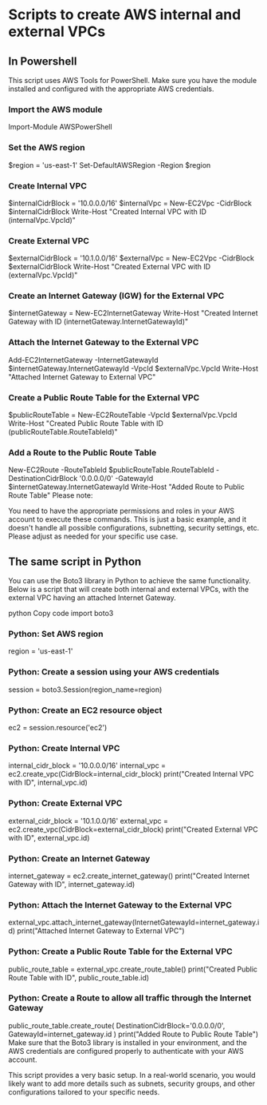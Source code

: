 # Scripts to create AWS internal and external VPCs

## In Powershell

This script uses AWS Tools for PowerShell. Make sure you have the module installed and configured with the appropriate AWS credentials.

### Import the AWS module

Import-Module AWSPowerShell

### Set the AWS region

$region = 'us-east-1'
Set-DefaultAWSRegion -Region $region

### Create Internal VPC

$internalCidrBlock = '10.0.0.0/16'
$internalVpc = New-EC2Vpc -CidrBlock $internalCidrBlock
Write-Host "Created Internal VPC with ID $($internalVpc.VpcId)"

### Create External VPC

$externalCidrBlock = '10.1.0.0/16'
$externalVpc = New-EC2Vpc -CidrBlock $externalCidrBlock
Write-Host "Created External VPC with ID $($externalVpc.VpcId)"

### Create an Internet Gateway (IGW) for the External VPC

$internetGateway = New-EC2InternetGateway
Write-Host "Created Internet Gateway with ID $($internetGateway.InternetGatewayId)"

### Attach the Internet Gateway to the External VPC

Add-EC2InternetGateway -InternetGatewayId $internetGateway.InternetGatewayId -VpcId $externalVpc.VpcId
Write-Host "Attached Internet Gateway to External VPC"

### Create a Public Route Table for the External VPC

$publicRouteTable = New-EC2RouteTable -VpcId $externalVpc.VpcId
Write-Host "Created Public Route Table with ID $($publicRouteTable.RouteTableId)"

### Add a Route to the Public Route Table

New-EC2Route -RouteTableId $publicRouteTable.RouteTableId -DestinationCidrBlock '0.0.0.0/0' -GatewayId $internetGateway.InternetGatewayId
Write-Host "Added Route to Public Route Table"
Please note:

You need to have the appropriate permissions and roles in your AWS account to execute these commands.
This is just a basic example, and it doesn't handle all possible configurations, subnetting, security settings, etc. Please adjust as needed for your specific use case.

## The same script in Python

You can use the Boto3 library in Python to achieve the same functionality. Below is a script that will create both internal and external VPCs, with the external VPC having an attached Internet Gateway.

python
Copy code
import boto3

### Python: Set AWS region

region = 'us-east-1'

### Python: Create a session using your AWS credentials

session = boto3.Session(region_name=region)

### Python: Create an EC2 resource object

ec2 = session.resource('ec2')

### Python: Create Internal VPC

internal_cidr_block = '10.0.0.0/16'
internal_vpc = ec2.create_vpc(CidrBlock=internal_cidr_block)
print("Created Internal VPC with ID", internal_vpc.id)

### Python: Create External VPC

external_cidr_block = '10.1.0.0/16'
external_vpc = ec2.create_vpc(CidrBlock=external_cidr_block)
print("Created External VPC with ID", external_vpc.id)

### Python: Create an Internet Gateway

internet_gateway = ec2.create_internet_gateway()
print("Created Internet Gateway with ID", internet_gateway.id)

### Python: Attach the Internet Gateway to the External VPC

external_vpc.attach_internet_gateway(InternetGatewayId=internet_gateway.id)
print("Attached Internet Gateway to External VPC")

### Python: Create a Public Route Table for the External VPC

public_route_table = external_vpc.create_route_table()
print("Created Public Route Table with ID", public_route_table.id)

### Python: Create a Route to allow all traffic through the Internet Gateway

public_route_table.create_route(
    DestinationCidrBlock='0.0.0.0/0',
    GatewayId=internet_gateway.id
)
print("Added Route to Public Route Table")
Make sure that the Boto3 library is installed in your environment, and the AWS credentials are configured properly to authenticate with your AWS account.

This script provides a very basic setup. In a real-world scenario, you would likely want to add more details such as subnets, security groups, and other configurations tailored to your specific needs.
